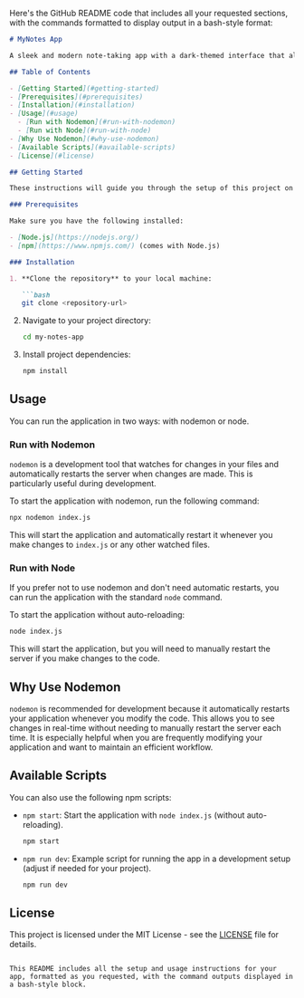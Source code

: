 Here's the GitHub README code that includes all your requested sections, with the commands formatted to display output in a bash-style format:

```markdown
# MyNotes App

A sleek and modern note-taking app with a dark-themed interface that allows users to easily create, save, and manage notes.

## Table of Contents

- [Getting Started](#getting-started)
- [Prerequisites](#prerequisites)
- [Installation](#installation)
- [Usage](#usage)
  - [Run with Nodemon](#run-with-nodemon)
  - [Run with Node](#run-with-node)
- [Why Use Nodemon](#why-use-nodemon)
- [Available Scripts](#available-scripts)
- [License](#license)

## Getting Started

These instructions will guide you through the setup of this project on your local machine.

### Prerequisites

Make sure you have the following installed:

- [Node.js](https://nodejs.org/)
- [npm](https://www.npmjs.com/) (comes with Node.js)

### Installation

1. **Clone the repository** to your local machine:

   ```bash
   git clone <repository-url>
   ```

2. Navigate to your project directory:

   ```bash
   cd my-notes-app
   ```

3. Install project dependencies:

   ```bash
   npm install
   ```

## Usage

You can run the application in two ways: with nodemon or node.

### Run with Nodemon

`nodemon` is a development tool that watches for changes in your files and automatically restarts the server when changes are made. This is particularly useful during development.

To start the application with nodemon, run the following command:

```bash
npx nodemon index.js
```

This will start the application and automatically restart it whenever you make changes to `index.js` or any other watched files.

### Run with Node

If you prefer not to use nodemon and don't need automatic restarts, you can run the application with the standard `node` command.

To start the application without auto-reloading:

```bash
node index.js
```

This will start the application, but you will need to manually restart the server if you make changes to the code.

## Why Use Nodemon

`nodemon` is recommended for development because it automatically restarts your application whenever you modify the code. This allows you to see changes in real-time without needing to manually restart the server each time. It is especially helpful when you are frequently modifying your application and want to maintain an efficient workflow.

## Available Scripts

You can also use the following npm scripts:

- `npm start`: Start the application with `node index.js` (without auto-reloading).

  ```bash
  npm start
  ```

- `npm run dev`: Example script for running the app in a development setup (adjust if needed for your project).

  ```bash
  npm run dev
  ```

## License

This project is licensed under the MIT License - see the [LICENSE](LICENSE) file for details.
```

This README includes all the setup and usage instructions for your app, formatted as you requested, with the command outputs displayed in a bash-style block.
